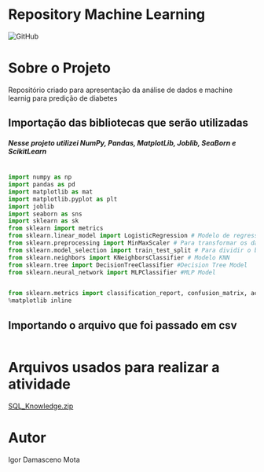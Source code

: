 # Repository Machine Learning
![GitHub](https://img.shields.io/github/license/IgorDamascenoM/Repository2RP?style=social)

# Sobre o Projeto
Repositório criado para apresentação da análise de dados e machine learnig para predição de diabetes

## Importação das bibliotecas que serão utilizadas 
##### Nesse projeto utilizei NumPy, Pandas, MatplotLib, Joblib, SeaBorn e ScikitLearn

```Python 

import numpy as np
import pandas as pd
import matplotlib as mat
import matplotlib.pyplot as plt
import joblib 
import seaborn as sns
import sklearn as sk
from sklearn import metrics
from sklearn.linear_model import LogisticRegression # Modelo de regressão linear
from sklearn.preprocessing import MinMaxScaler # Para transformar os dados
from sklearn.model_selection import train_test_split # Para dividir o banco de dados
from sklearn.neighbors import KNeighborsClassifier # Modelo KNN
from sklearn.tree import DecisionTreeClassifier #Decision Tree Model
from sklearn.neural_network import MLPClassifier #MLP Model


from sklearn.metrics import classification_report, confusion_matrix, accuracy_score 
%matplotlib inline

```

## Importando o arquivo que foi passado em csv

```
```

# Arquivos usados para realizar a atividade
[SQL_Knowledge.zip](https://github.com/IgorDamascenoM/Repository-SQL/SQL_Knowledge.zip)

# Autor
Igor Damasceno Mota
